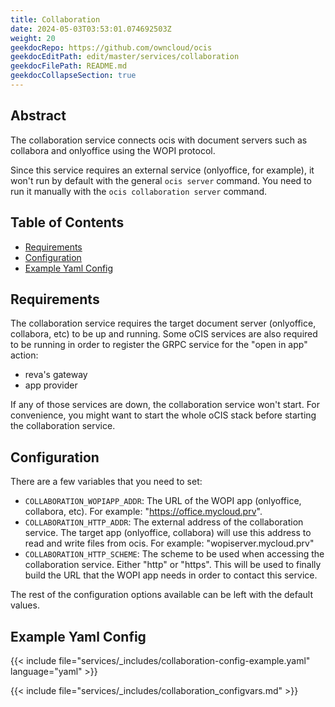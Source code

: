 ```yaml
---
title: Collaboration
date: 2024-05-03T03:53:01.074692503Z
weight: 20
geekdocRepo: https://github.com/owncloud/ocis
geekdocEditPath: edit/master/services/collaboration
geekdocFilePath: README.md
geekdocCollapseSection: true
---
```


<!-- Do not edit this file, it is autogenerated. Edit the service README.md instead -->

## Abstract


The collaboration service connects ocis with document servers such as collabora and onlyoffice using the WOPI protocol.

Since this service requires an external service (onlyoffice, for example), it won't run by default with the general `ocis server` command. You need to run it manually with the `ocis collaboration server` command.


## Table of Contents

* [Requirements](#requirements)
* [Configuration](#configuration)
* [Example Yaml Config](#example-yaml-config)

## Requirements

The collaboration service requires the target document server (onlyoffice, collabora, etc) to be up and running.
Some oCIS services are also required to be running in order to register the GRPC service for the "open in app" action:
* reva's gateway
* app provider

If any of those services are down, the collaboration service won't start.
For convenience, you might want to start the whole oCIS stack before starting the collaboration service.

## Configuration

There are a few variables that you need to set:

* `COLLABORATION_WOPIAPP_ADDR`: The URL of the WOPI app (onlyoffice, collabora, etc). For example: "https://office.mycloud.prv".
* `COLLABORATION_HTTP_ADDR`: The external address of the collaboration service. The target app (onlyoffice, collabora) will use this address to read and write files from ocis. For example: "wopiserver.mycloud.prv"
* `COLLABORATION_HTTP_SCHEME`: The scheme to be used when accessing the collaboration service. Either "http" or "https". This will be used to finally build the URL that the WOPI app needs in order to contact this service.

The rest of the configuration options available can be left with the default values.
## Example Yaml Config
{{< include file="services/_includes/collaboration-config-example.yaml"  language="yaml" >}}

{{< include file="services/_includes/collaboration_configvars.md" >}}

